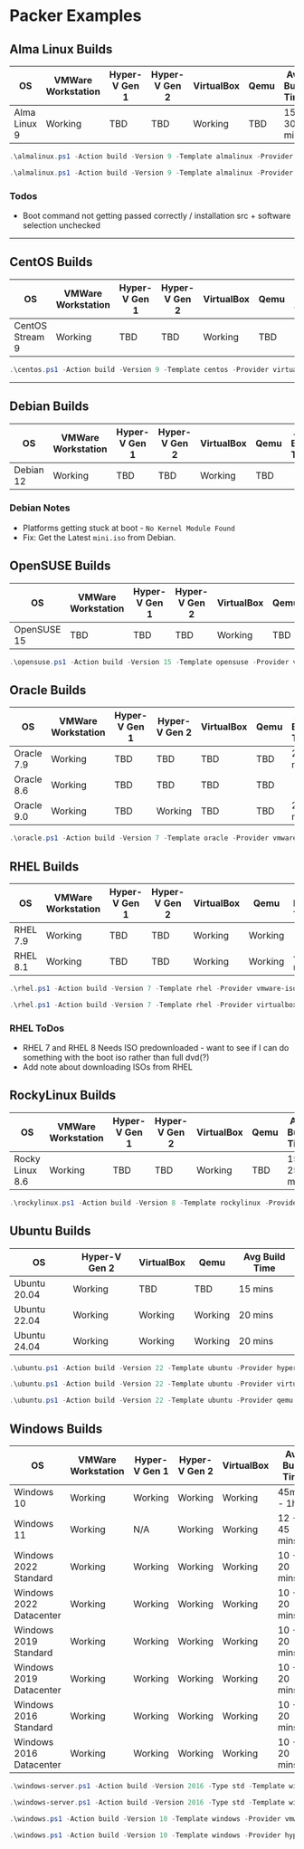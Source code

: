 # Packer Examples

## Alma Linux Builds

| OS           | VMWare Workstation | Hyper-V Gen 1 | Hyper-V Gen 2 | VirtualBox | Qemu | Avg Build Time |
|--------------|--------------------|---------------|---------------|------------|------|----------------|
| Alma Linux 9 | Working            | TBD           | TBD           | Working    | TBD  | 15 - 30 mins   |

```powershell
.\almalinux.ps1 -Action build -Version 9 -Template almalinux -Provider virtualbox-iso
```

```powershell
.\almalinux.ps1 -Action build -Version 9 -Template almalinux -Provider vmware-iso
```

### Todos

- Boot command not getting passed correctly / installation src + software selection unchecked

---

## CentOS Builds

| OS              | VMWare Workstation | Hyper-V Gen 1 | Hyper-V Gen 2 | VirtualBox | Qemu | Avg Build Time |
|-----------------|--------------------|---------------|---------------|------------|------|----------------|
| CentOS Stream 9 | Working            | TBD           | TBD           | Working    | TBD  |                |

```powershell
.\centos.ps1 -Action build -Version 9 -Template centos -Provider virtualbox-iso
```

---

## Debian Builds

| OS        | VMWare Workstation | Hyper-V Gen 1 | Hyper-V Gen 2 | VirtualBox | Qemu | Avg Build Time |
|-----------|--------------------|---------------|---------------|------------|------|----------------|
| Debian 12 | Working            | TBD           | TBD           | Working    | TBD  |                |

### Debian Notes

- Platforms getting stuck at boot - `No Kernel Module Found`
- Fix: Get the Latest `mini.iso` from Debian.

## OpenSUSE Builds

| OS          | VMWare Workstation | Hyper-V Gen 1 | Hyper-V Gen 2 | VirtualBox | Qemu | Avg Build Time |
|-------------|--------------------|---------------|---------------|------------|------|----------------|
| OpenSUSE 15 | TBD                | TBD           | TBD           | Working    | TBD  | 17 mins        |

```powershell
.\opensuse.ps1 -Action build -Version 15 -Template opensuse -Provider virtualbox-iso
```

## Oracle Builds

| OS         | VMWare Workstation | Hyper-V Gen 1 | Hyper-V Gen 2 | VirtualBox | Qemu | Avg Build Time |
|------------|--------------------|---------------|---------------|------------|------|----------------|
| Oracle 7.9 | Working            | TBD           | TBD           | TBD        | TBD  | 25 mins        |
| Oracle 8.6 | Working            | TBD           | TBD           | TBD        | TBD  |                |
| Oracle 9.0 | Working            | TBD           | Working       | TBD        | TBD  | 20 mins        |

```powershell
.\oracle.ps1 -Action build -Version 7 -Template oracle -Provider vmware-iso
```

## RHEL Builds

| OS       | VMWare Workstation | Hyper-V Gen 1 | Hyper-V Gen 2 | VirtualBox | Qemu    | Avg Build Time |
|----------|--------------------|---------------|---------------|------------|---------|----------------|
| RHEL 7.9 | Working            | TBD           | TBD           | Working    | Working |                |
| RHEL 8.1 | Working            | TBD           | TBD           | Working    | Working | 45 mins        |

```powershell
.\rhel.ps1 -Action build -Version 7 -Template rhel -Provider vmware-iso
```

```powershell
.\rhel.ps1 -Action build -Version 7 -Template rhel -Provider virtualbox-iso
```

### RHEL ToDos

- RHEL 7 and RHEL 8 Needs ISO predownloaded - want to see if I can do something with the boot iso rather than full dvd(?)
- Add note about downloading ISOs from RHEL

## RockyLinux Builds

| OS              | VMWare Workstation | Hyper-V Gen 1 | Hyper-V Gen 2 | VirtualBox | Qemu | Avg Build Time |
|-----------------|--------------------|---------------|---------------|------------|------|----------------|
| Rocky Linux 8.6 | Working            | TBD           | TBD           | Working    | TBD  | 15-25 mins     |

```powershell
.\rockylinux.ps1 -Action build -Version 8 -Template rockylinux -Provider virtualbox-iso
```

## Ubuntu Builds

| OS           | Hyper-V Gen 2 | VirtualBox | Qemu    | Avg Build Time |
|--------------|---------------|------------|---------|----------------|
| Ubuntu 20.04 | Working       | TBD        | TBD     | 15 mins        |
| Ubuntu 22.04 | Working       | Working    | Working | 20 mins        |
| Ubuntu 24.04 | Working       | Working    | Working | 20 mins        |

```powershell
.\ubuntu.ps1 -Action build -Version 22 -Template ubuntu -Provider hyperv-iso
```

```powershell
.\ubuntu.ps1 -Action build -Version 22 -Template ubuntu -Provider virtualbox-iso
```

```powershell
.\ubuntu.ps1 -Action build -Version 22 -Template ubuntu -Provider qemu
```

## Windows Builds

| OS                      | VMWare Workstation | Hyper-V Gen 1 | Hyper-V Gen 2 | VirtualBox | Avg Build Time |
|-------------------------|--------------------|---------------|---------------|------------|----------------|
| Windows 10              | Working            | Working       | Working       | Working    | 45mins - 1hr   |
| Windows 11              | Working            | N/A           | Working       | Working    | 12 - 45 mins   |
| Windows 2022 Standard   | Working            | Working       | Working       | Working    | 10 - 20 mins   |
| Windows 2022 Datacenter | Working            | Working       | Working       | Working    | 10 - 20 mins   |
| Windows 2019 Standard   | Working            | Working       | Working       | Working    | 10 - 20 mins   |
| Windows 2019 Datacenter | Working            | Working       | Working       | Working    | 10 - 20 mins   |
| Windows 2016 Standard   | Working            | Working       | Working       | Working    | 10 - 20 mins   |
| Windows 2016 Datacenter | Working            | Working       | Working       | Working    | 10 - 20 mins   |

```powershell
.\windows-server.ps1 -Action build -Version 2016 -Type std -Template windows-server -Provider vmware-iso
```

```powershell
.\windows-server.ps1 -Action build -Version 2016 -Type std -Template windows-server -Provider hyperv-iso -Generation 2
```

```powershell
.\windows.ps1 -Action build -Version 10 -Template windows -Provider vmware-iso
```

```powershell
.\windows.ps1 -Action build -Version 10 -Template windows -Provider hyperv-iso -Generation 2
```
